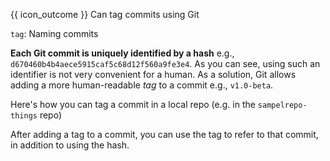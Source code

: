 <span id="prereqs"><panel src="../../revisionControl/savingHistory/unit-inElsewhere-asFlat.md" boilerplate header="{{ icon_prereq }} %%Project Management → Revision Control → Saving History%%" popup-url="{{ baseUrl }}/revisionControl/savingHistory" /></span>

<span id="outcomes">{{ icon_outcome }} Can tag commits using Git</span>

<span id="title">`tag`: Naming commits</span>

<div id="body">

**Each Git commit is uniquely identified by a hash** e.g., `d670460b4b4aece5915caf5c68d12f560a9fe3e4`. As you can see, using such an identifier is not very convenient for a human. As a solution, Git allows adding a more human-readable _tag_ to a commit e.g., `v1.0-beta`.

Here's how you can tag a commit in a local repo (e.g. in the `sampelrepo-things` repo)

<tabs>
  <tab header="SourceTree">
    <include src="./sourcetree.md" />
  </tab>
  <tab header="CLI">
    <include src="./cli.md" />
  </tab>
</tabs>

After adding a tag to a commit, you can use the tag to refer to that commit, in addition to using the hash.

</div>

<div id="extras">
</div>